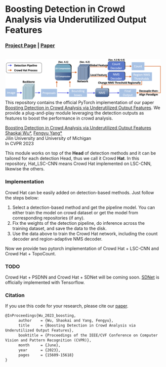 # Boosting Detection in Crowd Analysis via Underutilized Output Features

### [Project Page](https://fredfyyang.github.io/Crowd-Hat/) |   [Paper](https://openaccess.thecvf.com/content/CVPR2023/papers/Wu_Boosting_Detection_in_Crowd_Analysis_via_Underutilized_Output_Features_CVPR_2023_paper.pdf)
<br>

<img src='imgs/pipeline.png' align="right" width=960>  
  

<br><br><br>
This repository contains the official PyTorch implementation of our paper [Boosting Detection in Crowd Analysis via Underutilized Output Features](https://openaccess.thecvf.com/content/CVPR2023/papers/Wu_Boosting_Detection_in_Crowd_Analysis_via_Underutilized_Output_Features_CVPR_2023_paper.pdf). We provide a plug-and-play module leveraging the detection outputs as features to boost the performance in crowd analysis.


[Boosting Detection in Crowd Analysis via Underutilized Output Features](https://openaccess.thecvf.com/content/CVPR2023/papers/Wu_Boosting_Detection_in_Crowd_Analysis_via_Underutilized_Output_Features_CVPR_2023_paper.pdf)  
 [Shaokai Wu*](), [Fengyu Yang*](https://fredfyyang.github.io/)<br>
Jilin University and University of Michigan<br>
 In CVPR 2023

 This module works on top of the **Head** of detection methods and it can be tailored for each detection Head, thus we call it Crowd **Hat**. In this repository, Hat_LSC-CNN means Crowd Hat implemented on LSC-CNN, likewise the others.

### Implementation
Crowd Hat can be easily added on detection-based methods. Just follow the steps below:
1. Select a detection-based method and get the pipeline model. You can either train the model on crowd dataset or get the model from corresponding repositories (if any).
2. Fix the weights of the detection pipeline, do inference across the training dataset, and save the data to the disk.
3. Use the data above to train the Crowd Hat network, including the count decoder and region-adaptive NMS decoder.

Now we provide two pytorch implementation of Crowd Hat + LSC-CNN and Crowd Hat + TopoCount. 

### TODO
Crowd Hat + PSDNN and Crowd Hat + SDNet will be coming soon. [SDNet](https://github.com/WangyiNTU/Point-supervised-crowd-detection) is officially implemented with Tensorflow.

### Citation
If you use this code for your research, please cite our [paper](https://openaccess.thecvf.com/content/CVPR2023/papers/Wu_Boosting_Detection_in_Crowd_Analysis_via_Underutilized_Output_Features_CVPR_2023_paper.pdf).
```
@InProceedings{Wu_2023_boosting,
      author    = {Wu, Shaokai and Yang, Fengyu},
      title     = {Boosting Detection in Crowd Analysis via Underutilized Output Features},
      booktitle = {Proceedings of the IEEE/CVF Conference on Computer Vision and Pattern Recognition (CVPR)},
      month     = {June},
      year      = {2023},
      pages     = {15609-15618}
}
```

